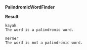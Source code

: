 **PalindromicWordFinder**

**Result**

```
kayak
The word is a palindromic word.
````

```
mermer
The word is not a palindromic word.
````
